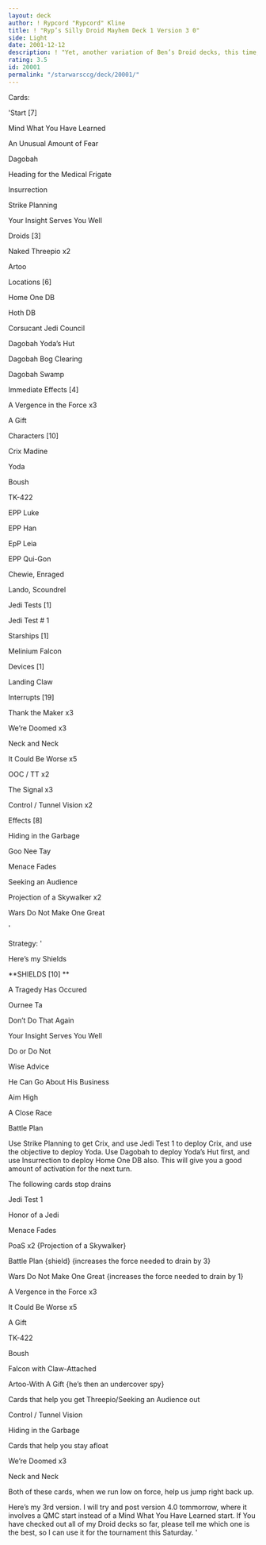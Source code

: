 ```yaml
---
layout: deck
author: ! Rypcord "Rypcord" Kline
title: ! "Ryp’s Silly Droid Mayhem Deck 1 Version 3 0"
side: Light
date: 2001-12-12
description: ! "Yet, another variation of Ben’s Droid decks, this time, Version 3.0"
rating: 3.5
id: 20001
permalink: "/starwarsccg/deck/20001/"
---
```

Cards: 

'Start [7]

Mind What You Have Learned

An Unusual Amount of Fear

Dagobah

Heading for the Medical Frigate

Insurrection

Strike Planning

Your Insight Serves You Well


Droids [3]

Naked Threepio x2

Artoo


Locations [6]

Home One DB

Hoth DB

Corsucant Jedi Council

Dagobah Yoda’s Hut

Dagobah Bog Clearing

Dagobah Swamp


Immediate Effects [4]

A Vergence in the Force x3

A Gift


Characters [10]

Crix Madine

Yoda

Boush

TK-422

EPP Luke

EPP Han

EpP Leia

EPP Qui-Gon

Chewie, Enraged

Lando, Scoundrel


Jedi Tests [1]

Jedi Test # 1


Starships [1]

Melinium Falcon


Devices [1]

Landing Claw


Interrupts [19]

Thank the Maker x3

We’re Doomed x3

Neck and Neck

It Could Be Worse x5

OOC / TT x2

The Signal x3

Control / Tunnel Vision x2


Effects [8]

Hiding in the Garbage

Goo Nee Tay

Menace Fades

Seeking an Audience

Projection of a Skywalker x2

Wars Do Not Make One Great



'

Strategy: '

Here’s my Shields


**SHIELDS [10] **

A Tragedy Has Occured

Ournee Ta

Don’t Do That Again

Your Insight Serves You Well

Do or Do Not

Wise Advice

He Can Go About His Business

Aim High

A Close Race

Battle Plan



Use Strike Planning to get Crix, and use Jedi Test 1 to deploy Crix, and use the objective to deploy Yoda. Use Dagobah to deploy Yoda’s Hut first, and use Insurrection to deploy Home One DB also. This will give you a good amount of activation for the next turn. 


The following cards stop drains

Jedi Test 1

Honor of a Jedi

Menace Fades

PoaS x2 {Projection of a Skywalker}

Battle Plan {shield} {increases the force needed to drain by 3}

Wars Do Not Make One Great {increases the force needed to drain by 1}

A Vergence in the Force x3

It Could Be Worse x5

A Gift

TK-422

Boush

Falcon with Claw-Attached

Artoo-With A Gift {he’s then an undercover spy}



Cards that help you get Threepio/Seeking an Audience out

Control / Tunnel Vision

Hiding in the Garbage


Cards that help you stay afloat

We’re Doomed x3

Neck and Neck


Both of these cards, when we run low on force, help us jump right back up.


Here’s my 3rd version. I will try and post version 4.0 tommorrow, where it involves a QMC start instead of a Mind What You Have Learned start. If You have checked out all of my Droid decks so far, please tell me which one is the best, so I can use it for the tournament this Saturday. '
